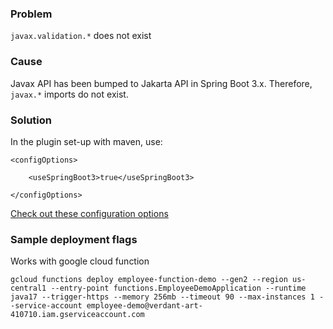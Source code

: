 ### Problem

`javax.validation.*` does not exist

### Cause

Javax API has been bumped to Jakarta API in Spring Boot 3.x. Therefore, `javax.*` imports do not exist.

### Solution

In the plugin set-up with maven, use:

```
<configOptions>

    <useSpringBoot3>true</useSpringBoot3>

</configOptions>
```

[Check out these configuration options](https://openapi-generator.tech/docs/generators/spring/)

### Sample deployment flags

Works with google cloud function

`gcloud functions deploy employee-function-demo --gen2 --region us-central1 --entry-point functions.EmployeeDemoApplication --runtime java17 --trigger-https --memory 256mb --timeout 90 --max-instances 1 --service-account employee-demo@verdant-art-410710.iam.gserviceaccount.com`

